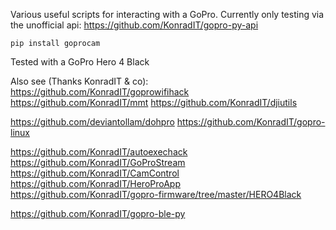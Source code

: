 Various useful scripts for interacting with a GoPro. Currently only testing via the unofficial api:
https://github.com/KonradIT/gopro-py-api

`pip install goprocam`

Tested with a GoPro Hero 4 Black

Also see (Thanks KonradIT & co):
https://github.com/KonradIT/goprowifihack
https://github.com/KonradIT/mmt
https://github.com/KonradIT/djiutils

https://github.com/deviantollam/dohpro
https://github.com/KonradIT/gopro-linux

https://github.com/KonradIT/autoexechack
https://github.com/KonradIT/GoProStream
https://github.com/KonradIT/CamControl
https://github.com/KonradIT/HeroProApp
https://github.com/KonradIT/gopro-firmware/tree/master/HERO4Black

https://github.com/KonradIT/gopro-ble-py

